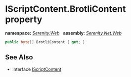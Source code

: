 # IScriptContent.BrotliContent property
**namespace:** *[Serenity.Web](../../README.md#serenity.web-namespace)*   **assembly**: *[Serenity.Net.Web](../../README.md)*

```csharp
public byte[] BrotliContent { get; }
```

## See Also

* interface [IScriptContent](../IScriptContent.md)